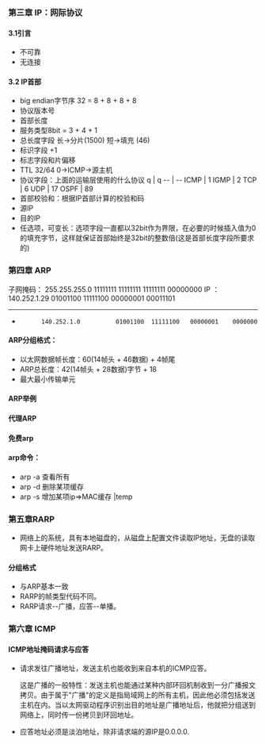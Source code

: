 ### 第三章 IP：网际协议
#### 3.1引言
- 不可靠
- 无连接

#### 3.2 IP首部
- big endian字节序 32 = 8 + 8 + 8 + 8
- 协议版本号
- 首部长度
- 服务类型8bit = 3 + 4 + 1
- 总长度字段   长->分片(1500)  短->填充 (46)
- 标识字段   +1
- 标志字段和片偏移
- TTL  32/64   0->ICMP->源主机
- 协议字段：上面的运输层使用的什么协议
q       |   q
--      |   --
ICMP    |   1
IGMP    |   2
TCP     |   6
UDP     |   17
OSPF    |   89
- 首部校验和：根据IP首部计算的校验和码
- 源IP
- 目的IP
- 任选项，可变长：选项字段一直都以32bit作为界限，在必要的时候插入值为0的填充字节，这样就保证首部始终是32bit的整数倍(这是首部长度字段所要求的)


### 第四章 ARP
子网掩码：   255.255.255.0         11111111  11111111 11111111 00000000
IP     ：   140.252.1.29		   01001100  11111100 00000001  00011101
- -------------------------------------------------------------------------
-           140.252.1.0          01001100  11111100   00000001    0000000
#### ARP分组格式：
- 以太网数据帧长度：60(14帧头 + 46数据)  + 4帧尾
- ARP总长度：42(14帧头 + 28数据)字节 + 18
- 最大最小传输单元
#### ARP举例


#### 代理ARP

#### 免费arp

#### arp命令：
- arp -a 查看所有
- arp -d 删除某项缓存
- arp -s 增加某项ip=>MAC缓存 |temp


### 第五章RARP
- 网络上的系统，具有本地磁盘的，从磁盘上配置文件读取IP地址，无盘的读取网卡上硬件地址发送RARP。

#### 分组格式
- 与ARP基本一致
- RARP的帧类型代码不同。
- RARP请求--广播，应答--单播。

### 第六章 ICMP

#### ICMP地址掩码请求与应答
- 请求发往广播地址，发送主机也能收到来自本机的ICMP应答。
    
    这是广播的一般特性：发送主机也能通过某种内部环回机制收到一分广播报文拷贝。由于属于"广播"的定义是指局域网上的所有主机，因此他必须包括发送主机在内。当以太网驱动程序识别出目的地址是广播地址后，他就把分组送到网络上，同时传一份拷贝到环回地址。
- 应答地址必须是淡泊地址，除非请求端的源IP是0.0.0.0.










